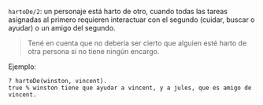 `hartoDe/2`: un personaje está harto de otro, cuando todas las tareas asignadas al primero requieren interactuar con el segundo (cuidar, buscar o ayudar) o un amigo del segundo.

> Tené en cuenta que no debería ser cierto que alguien esté harto de otra persona si no tiene ningún encargo.

Ejemplo:

```
? hartoDe(winston, vincent).
true % winston tiene que ayudar a vincent, y a jules, que es amigo de vincent.
```
